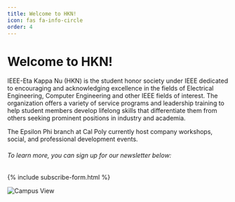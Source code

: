 ```yaml
---
title: Welcome to HKN!
icon: fas fa-info-circle
order: 4
---
```



<!-- > **Note**: Add Markdown syntax content to file `_tabs/about.md` and it will show up on this page. -->

# Welcome to HKN!
IEEE-Eta Kappa Nu (HKN) is the student honor society under IEEE dedicated to encouraging and acknowledging excellence in the fields of Electrical Engineering, Computer Engineering and other IEEE fields of interest. The organization offers a variety of service programs and leadership training to help student members develop lifelong skills that differentiate them from others seeking prominent positions in industry and academia.

The Epsilon Phi branch at Cal Poly currently host company workshops, social, and professional development events.

###### To learn more, you can sign up for our newsletter below:

{% include subscribe-form.html %}

![Campus View](campus_above.jpg)

